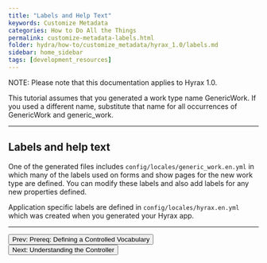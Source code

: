 ```yaml
---
title: "Labels and Help Text"
keywords: Customize Metadata
categories: How to Do All the Things
permalink: customize-metadata-labels.html
folder: hydra/how-to/customize_metadata/hyrax_1.0/labels.md
sidebar: home_sidebar
tags: [development_resources]
---
```


NOTE: Please note that this documentation applies to Hyrax 1.0.

This tutorial assumes that you generated a work type name GenericWork.  If you used a different name, substitute that name for all occurrences of GenericWork and generic_work.

---
## Labels and help text

One of the generated files includes `config/locales/generic_work.en.yml` in which many of the labels used on forms and show pages for the new work type are defined.  You can modify these labels and also add labels for any new properties defined.

Application specific labels are defined in `config/locales/hyrax.en.yml` which was created when you generated your Hyrax app.

---

<p><a href="customize-metadata-controlled-vocabulary.html"><button type="button" class="btn btn-primary">Prev: Prereq: Defining a Controlled Vocabulary</button></a>  <a href="customize-metadata-controller.html"><button type="button" class="btn btn-primary">Next: Understanding the Controller</button></a></p>
